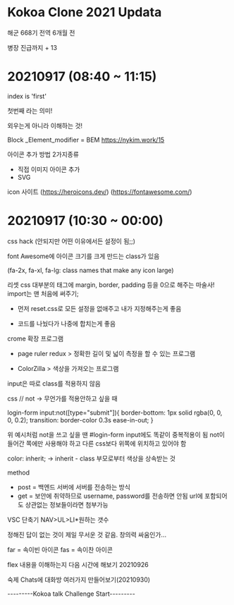 # Kokoa Clone 2021 Updata

해군 668기 전역 6개월 전 

병장 진급까지 + 13

# 20210917 (08:40 ~ 11:15) 

index is 'first'

첫번째 라는 의미! 

외우는게 아니라 이해하는 것! 

Block _Element_modifier = BEM
https://nykim.work/15


아이콘 추가 방법 2가지종류
- 직접 이미지 아이콘 추가
- SVG

icon 사이트 
(https://heroicons.dev/)
(https://fontawesome.com/)

# 20210917 (10:30 ~ 00:00)

css hack (안되지만 어떤 이유에서든 설정이 됨;;)

font Awesome에 아이콘 크기를 크게 만드는 class가 있음 

(fa-2x, fa-xl, fa-lg: class names that make any icon large)

리셋 css
대부분의 태그에 margin, border, padding 등을 0으로 해주는 마술사! 
import는 맨 처음에 써주기;

- 먼저 reset.css로 모든 설정을 없애주고 내가 지정해주는게 좋음 

- 코드를 나눴다가 나중에 합치는게 좋음 

crome 확장 프로그램 
- page ruler redux > 정확한 길이 및 넓이 측정을 할 수 있는 프로그램

- ColorZilla > 색상을 가져오는 프로그램

input은 따로 class를 적용하지 않음 

css // not -> 무언가를 적용안하고 싶을 때

login-form input:not([type="submit"]){
    border-bottom: 1px solid rgba(0, 0, 0, 0.2);
    transition: border-color 0.3s ease-in-out;
}

위 예시처럼 not을 쓰고 싶을 땐 #login-form input에도 똑같이 중복적용이 됨 
not이 들어간 쪽에만 사용해야 하고 다른 css보다 위쪽에 위치하고 있어야 함

 color: inherit;
 -> inherit - class 부모로부터 색상을 상속받는 것

 method

 - post = 백엔드 서버에 서버를 전송하는 방식
 - get = 보안에 취약하므로 username, password를 전송하면 안됨
 url에 포함되어도 상관없는 정보들이라면 첨부가능
 

 VSC 단축기 
  NAV>UL>LI*원하는 갯수

정해진 답이 없는 것이 제일 무서운 것 같음.
창의력 싸움인가...

far = 속이빈 아이콘
fas = 속이찬 아이콘

flex 내용을 이해하는지 다음 시간에 해보기 20210926

숙제 Chats에 대화방 여러가지 만들어보기(20210930)

---------Kokoa talk Challenge Start---------

